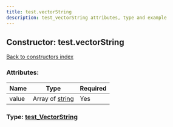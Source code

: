 ```yaml
---
title: test.vectorString
description: test_vectorString attributes, type and example
---
```

## Constructor: test.vectorString  
[Back to constructors index](index.md)



### Attributes:

| Name     |    Type       | Required |
|----------|---------------|----------|
|value|Array of [string](../constructors/string.md) | Yes|



### Type: [test\_VectorString](../types/test_VectorString.md)


